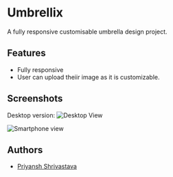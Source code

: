 
# Umbrellix
 A fully responsive customisable umbrella design project.

## Features

- Fully responsive 
- User can upload theiir image as it is customizable.
## Screenshots

Desktop version: 
![Desktop View](https://i.postimg.cc/qqk8RBGH/Screenshot-from-2023-04-11-16-24-26.png)

![Smartphone view](https://i.postimg.cc/jjPN4ngr/Screenshot-from-2023-04-11-16-25-04.png)




## Authors

- [Priyansh Shrivastava](https://www.github.com/PriyanshShrivastava)


